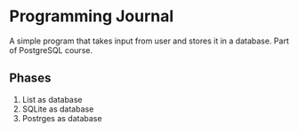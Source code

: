 # Programming Journal
A simple program that takes input from user and stores it in a database. Part of PostgreSQL course.

## Phases
1. List as database
2. SQLite as database
3. Postrges as database